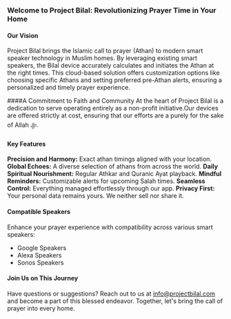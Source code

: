 ### Welcome to Project Bilal: Revolutionizing Prayer Time in Your Home
#### Our Vision
Project Bilal brings the Islamic call to prayer (Athan) to modern smart speaker technology in Muslim homes. By leveraging existing smart speakers, the Bilal device accurately calculates and initiates the Athan at the right times. This cloud-based solution offers customization options like choosing specific Athans and setting preferred pre-Athan alerts, ensuring a personalized and timely prayer experience.

####A Commitment to Faith and Community
At the heart of Project Bilal is a dedication to serve operating entirely as a non-profit initiative.Our devices are offered strictly at cost, ensuring that our efforts are a purely for the sake of Allah ﷻ.

#### Key Features
**Precision and Harmony:** Exact athan timings aligned with your location.
**Global Echoes:** A diverse selection of athans from across the world.
**Daily Spiritual Nourishment:** Regular Athkar and Quranic Ayat playback.
**Mindful Reminders:** Customizable alerts for upcoming Salah times.
**Seamless Control:** Everything managed effortlessly through our app.
**Privacy First:** Your personal data remains yours. We neither sell nor share it.
#### Compatible Speakers
Enhance your prayer experience with compatibility across various smart speakers:

* Google Speakers
* Alexa Speakers
* Sonos Speakers
  
#### Join Us on This Journey
Have questions or suggestions? Reach out to us at info@projectbilal.com and become a part of this blessed endeavor. Together, let's bring the call of prayer into every home.